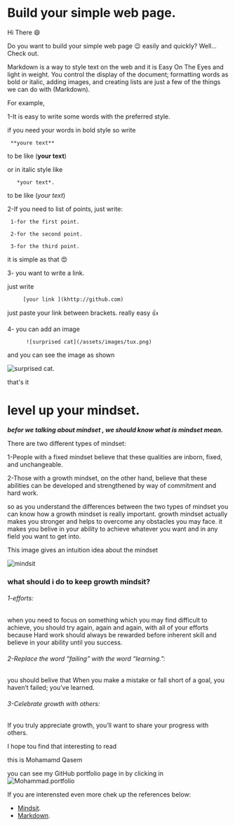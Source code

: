 # Build your simple web page.



Hi There :smile:

Do you want to build your simple web page :wink: easily and quickly?
Well... Check out.

Markdown is a way to style text on the web and it is Easy On The Eyes and light in weight. You control the display of the document; formatting words as bold or italic, adding images, and creating lists are just a few of the things we can do with (Markdown).

For example,

1-It is easy to write some words with the preferred style.

if you need your words in bold style so write 

     **youre text**
 to be like (**your text**)    

or in italic style like     
       
       *your text*.
       
 to be like (*your text*)  

2-If you need to list of points, just write:

     1-for the first point.
     
     2-for the second point.
     
     3-for the third point.
     
     
it is simple as that :heart_eyes:
     
3- you want to write a link.

just write 

         [your link ](khttp://github.com) 

just paste your link between brackets. really easy :thumbsup: 

4- you can add an image 

          ![surprised cat](/assets/images/tux.png)
          
 and you can see the image as shown         
          

![surprised cat](https://static.toiimg.com/photo/msid-67586673/67586673.jpg?3918697).

that's it


 # level up your mindset.
 
 ***befor we talking about mindset , we should know what is mindset mean.***
 
 There are two different types of mindset:
 
 1-People with a fixed mindset believe that these qualities are inborn, fixed, and unchangeable.
 
 2-Those with a growth mindset, on the other hand, believe that these abilities can be developed and strengthened by way of commitment and hard work.
 
 so as you understand the differences between the two types of mindset you can know how a growth mindset is really important. growth mindset actually makes you stronger and   helps to overcome any obstacles you may face. it makes you belive in your ability to achieve whatever you want and in any field you want to get into.
 
 This image gives an intuition idea about the mindset
 
 ![mindsit](https://3kllhk1ibq34qk6sp3bhtox1-wpengine.netdna-ssl.com/wp-content/uploads/NewGrowthMindset2.png)
 
 ### what should i do to keep growth mindsit?
 
 ###### *1-efforts:*
 
 when you need to focus on something which you may find difficult to achieve, you should try again, again and again, with all of your efforts because Hard work should always be rewarded before inherent skill and believe in your ability until you success.
 
 ###### *2-Replace the word “failing” with the word “learning.”*:
 
 you should belive that When you make a mistake or fall short of a goal, you haven’t failed; you’ve learned.
 
 ###### *3-Celebrate growth with others*:
 
 If you truly appreciate growth, you’ll want to share your progress with others.
 
 I hope tou find that interesting to read 
 
 this is Mohamamd Qasem
 
 you can see my GitHub portfolio page in by clicking in ![Mohammad.portfolio](https://github.com/Mohammad-Qasem) 
 
 
 If you are interensted even more chek up the references below:
  * [Mindsit](https://www.atlassian.com/blog/inside-atlassian/growth-mindset).
  * [Markdown](https://docs.github.com/en/free-pro-team@latest/github/writing-on-github/basic-writing-and-formatting-syntax).

 
 
 




     
     



